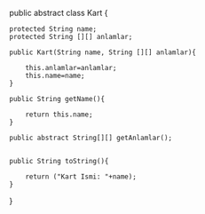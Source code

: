 public abstract class Kart {
    
    protected String name;
    protected String [][] anlamlar;
    
    public Kart(String name, String [][] anlamlar){
        
        this.anlamlar=anlamlar;
        this.name=name;
    }
    
    public String getName(){
        
        return this.name;
    }
    
    public abstract String[][] getAnlamlar();
    

    public String toString(){
        
        return ("Kart Ismi: "+name);
    }
}
